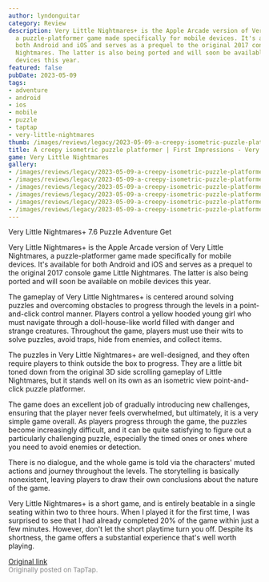 ```yaml
---
author: lyndonguitar
category: Review
description: Very Little Nightmares+ is the Apple Arcade version of Very Little Nightmares,
  a puzzle-platformer game made specifically for mobile devices. It's available for
  both Android and iOS and serves as a prequel to the original 2017 console game Little
  Nightmares. The latter is also being ported and will soon be available on mobile
  devices this year.
featured: false
pubDate: 2023-05-09
tags:
- adventure
- android
- ios
- mobile
- puzzle
- taptap
- very-little-nightmares
thumb: /images/reviews/legacy/2023-05-09-a-creepy-isometric-puzzle-platformer--first-impressions---very-little-nightmares-0.avif
title: A creepy isometric puzzle platformer | First Impressions - Very Little Nightmares+
game: Very Little Nightmares
gallery:
- /images/reviews/legacy/2023-05-09-a-creepy-isometric-puzzle-platformer--first-impressions---very-little-nightmares-0.avif
- /images/reviews/legacy/2023-05-09-a-creepy-isometric-puzzle-platformer--first-impressions---very-little-nightmares-1.avif
- /images/reviews/legacy/2023-05-09-a-creepy-isometric-puzzle-platformer--first-impressions---very-little-nightmares-2.avif
- /images/reviews/legacy/2023-05-09-a-creepy-isometric-puzzle-platformer--first-impressions---very-little-nightmares-3.avif
- /images/reviews/legacy/2023-05-09-a-creepy-isometric-puzzle-platformer--first-impressions---very-little-nightmares-4.avif
- /images/reviews/legacy/2023-05-09-a-creepy-isometric-puzzle-platformer--first-impressions---very-little-nightmares-5.avif
---
```

Very Little Nightmares+
7.6
Puzzle
Adventure
Get

Very Little Nightmares+ is the Apple Arcade version of Very Little Nightmares, a puzzle-platformer game made specifically for mobile devices. It's available for both Android and iOS and serves as a prequel to the original 2017 console game Little Nightmares. The latter is also being ported and will soon be available on mobile devices this year.

The gameplay of Very Little Nightmares+ is centered around solving puzzles and overcoming obstacles to progress through the levels in a point-and-click control manner. Players control a yellow hooded young girl who must navigate through a doll-house-like world filled with danger and strange creatures. Throughout the game, players must use their wits to solve puzzles, avoid traps, hide from enemies, and collect items.

The puzzles in Very Little Nightmares+ are well-designed, and they often require players to think outside the box to progress. They are a little bit toned down from the original 3D side scrolling gameplay of Little Nightmares, but it stands well on its own as an isometric view point-and-click puzzle platformer.

The game does an excellent job of gradually introducing new challenges, ensuring that the player never feels overwhelmed, but ultimately, it is a very simple game overall. As players progress through the game, the puzzles become increasingly difficult, and it can be quite satisfying to figure out a particularly challenging puzzle, especially the timed ones or ones where you need to avoid enemies or detection.

There is no dialogue, and the whole game is told via the characters' muted actions and journey throughout the levels. The storytelling is basically nonexistent, leaving players to draw their own conclusions about the nature of the game.

Very Little Nightmares+ is a short game, and is entirely beatable in a single seating within two to three hours. When I played it for the first time, I was surprised to see that I had already completed 20% of the game within just a few minutes. However, don't let the short playtime turn you off. Despite its shortness, the game offers a substantial experience that's well worth playing.

[Original link](https://www.taptap.io/post/5381401)<br><span style="font-size: 0.95em; color: #888;">Originally posted on TapTap.</span>